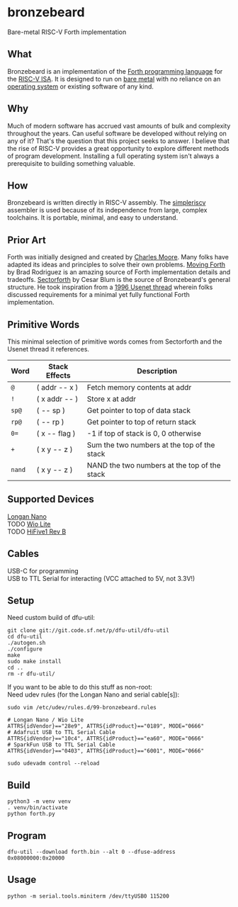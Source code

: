 # bronzebeard
Bare-metal RISC-V Forth implementation

## What
Bronzebeard is an implementation of the [Forth programming language](https://en.wikipedia.org/wiki/Forth_(programming_language)) for the [RISC-V ISA](https://en.wikipedia.org/wiki/RISC-V).
It is designed to run on [bare metal](https://en.wikipedia.org/wiki/Bare_machine) with no reliance on an [operating system](https://en.wikipedia.org/wiki/Operating_system) or existing software of any kind.

## Why
Much of modern software has accrued vast amounts of bulk and complexity throughout the years.
Can useful software be developed without relying on any of it?
That's the question that this project seeks to answer.
I believe that the rise of RISC-V provides a great opportunity to explore different methods of program development.
Installing a full operating system isn't always a prerequisite to building something valuable.

## How
Bronzebeard is written directly in RISC-V assembly.
The [simpleriscv](https://github.com/theandrew168/simpleriscv) assembler is used because of its independence from large, complex toolchains.
It is portable, minimal, and easy to understand.

## Prior Art
Forth was initially designed and created by [Charles Moore](https://en.wikipedia.org/wiki/Charles_H._Moore).
Many folks have adapted its ideas and principles to solve their own problems.
[Moving Forth](http://www.bradrodriguez.com/papers/moving1.htm) by Brad Rodriguez is an amazing source of Forth implementation details and tradeoffs.
[Sectorforth](https://github.com/cesarblum/sectorforth) by Cesar Blum is the source of Bronzebeard's general structure.
He took inspiration from a [1996 Usenet thread](https://groups.google.com/g/comp.lang.forth/c/NS2icrCj1jQ) wherein folks discussed requirements for a minimal yet fully functional Forth implementation.

## Primitive Words
This minimal selection of primitive words comes from Sectorforth and the Usenet thread it references.

| Word   | Stack Effects | Description                                   |
| ------ | ------------- | --------------------------------------------- |
| `@`    | ( addr -- x ) | Fetch memory contents at addr                 |
| `!`    | ( x addr -- ) | Store x at addr                               |
| `sp@`  | ( -- sp )     | Get pointer to top of data stack              |
| `rp@`  | ( -- rp )     | Get pointer to top of return stack            |
| `0=`   | ( x -- flag ) | -1 if top of stack is 0, 0 otherwise          |
| `+`    | ( x y -- z )  | Sum the two numbers at the top of the stack   |
| `nand` | ( x y -- z )  | NAND the two numbers at the top of the stack  |


## Supported Devices
[Longan Nano](https://www.seeedstudio.com/Sipeed-Longan-Nano-RISC-V-GD32VF103CBT6-Development-Board-p-4205.html)  
TODO [Wio Lite](https://www.seeedstudio.com/Wio-Lite-RISC-V-GD32VF103-p-4293.html)  
TODO [HiFive1 Rev B](https://www.sifive.com/boards/hifive1-rev-b)  

## Cables
USB-C for programming  
USB to TTL Serial for interacting (VCC attached to 5V, not 3.3V!)  

## Setup
Need custom build of dfu-util:
```
git clone git://git.code.sf.net/p/dfu-util/dfu-util
cd dfu-util
./autogen.sh
./configure
make
sudo make install
cd ..
rm -r dfu-util/
```

If you want to be able to do this stuff as non-root:  
Need udev rules (for the Longan Nano and serial cable[s]):
```
sudo vim /etc/udev/rules.d/99-bronzebeard.rules
```
```
# Longan Nano / Wio Lite
ATTRS{idVendor}=="28e9", ATTRS{idProduct}=="0189", MODE="0666"
# Adafruit USB to TTL Serial Cable
ATTRS{idVendor}=="10c4", ATTRS{idProduct}=="ea60", MODE="0666"
# SparkFun USB to TTL Serial Cable
ATTRS{idVendor}=="0403", ATTRS{idProduct}=="6001", MODE="0666"
```
```
sudo udevadm control --reload
```

## Build
```
python3 -m venv venv
. venv/bin/activate
python forth.py
```

## Program
```
dfu-util --download forth.bin --alt 0 --dfuse-address 0x08000000:0x20000
```

## Usage
```
python -m serial.tools.miniterm /dev/ttyUSB0 115200
```
